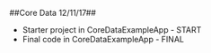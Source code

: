 ##Core Data 12/11/17##

* Starter project in CoreDataExampleApp - START
* Final code in CoreDataExampleApp - FINAL

